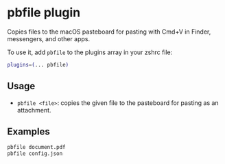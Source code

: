 # pbfile plugin

Copies files to the macOS pasteboard for pasting with Cmd+V in Finder, messengers, and other apps.

To use it, add `pbfile` to the plugins array in your zshrc file:

```zsh
plugins=(... pbfile)
```

## Usage

- `pbfile <file>`: copies the given file to the pasteboard for pasting as an attachment.

## Examples

```zsh
pbfile document.pdf
pbfile config.json
```

